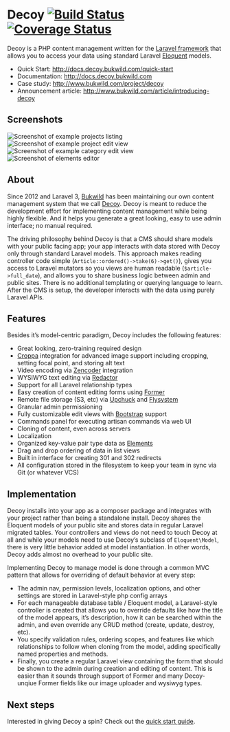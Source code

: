 # Decoy [![Build Status](https://travis-ci.org/BKWLD/decoy.svg?branch=master)](https://travis-ci.org/BKWLD/decoy) [![Coverage Status](https://coveralls.io/repos/github/BKWLD/decoy/badge.svg?branch=master)](https://coveralls.io/github/BKWLD/decoy?branch=master)

Decoy is a PHP content management written for the [Laravel framework](https://laravel.com) that allows you to access your data using standard Laravel [Eloquent](https://laravel.com/docs/eloquent) models.

- Quick Start: http://docs.decoy.bukwild.com/quick-start
- Documentation: http://docs.decoy.bukwild.com
- Case study: http://www.bukwild.com/project/decoy
- Announcement article: http://www.bukwild.com/article/introducing-decoy


## Screenshots

![Screenshot of example projects listing](http://docs.decoy.bukwild.com/assets/img/readme/projects.jpg)
![Screenshot of example project edit view](http://docs.decoy.bukwild.com/assets/img/readme/project.jpg)
![Screenshot of example category edit view](http://docs.decoy.bukwild.com/assets/img/readme/category.jpg)
![Screenshot of elements editor](http://docs.decoy.bukwild.com/assets/img/readme/elements.jpg)


## About

Since 2012 and Laravel 3, [Bukwild](http://www.bukwild.com) has been maintaining our own content management system that we call [Decoy](http://www.bukwild.com/project/decoy). Decoy is meant to reduce the development effort for implementing content management while being highly flexible.  And it helps you generate a great looking, easy to use admin interface; no manual required.

The driving philosophy behind Decoy is that a CMS should share models with your public facing app; your app interacts with data stored with Decoy only through standard Laravel models.  This approach makes reading controller code simple (`Article::ordered()->take(6)->get()`), gives you access to Laravel mutators so you views are human readable (`$article->full_date`), and allows you to share business logic between admin and public sites.  There is no additional templating or querying language to learn.  After the CMS is setup, the developer interacts with the data using purely Laravel APIs.


## Features

Besides it’s model-centric paradigm, Decoy includes the following features:

- Great looking, zero-training required design
- [Croppa](https://github.com/BKWLD/croppa) integration for advanced image support including cropping, setting focal point, and storing alt text
- Video encoding via [Zencoder](https://zencoder.com/) integration
- WYSIWYG text editing via [Redactor](https://imperavi.com/redactor/)
- Support for all Laravel relationship types
- Easy creation of content editing forms using [Former](http://formers.github.io/former/)
- Remote file storage (S3, etc) via [Upchuck](https://github.com/BKWLD/upchuck) and [Flysystem](http://flysystem.thephpleague.com/)
- Granular admin permissioning
- Fully customizable edit views with [Bootstrap](http://getbootstrap.com/) support
- Commands panel for executing artisan commands via web UI
- Cloning of content, even across servers
- Localization
- Organized key-value pair type data as [Elements](http://docs.decoy.bukwild.com/elements)
- Drag and drop ordering of data in list views
- Built in interface for creating 301 and 302 redirects
- All configuration stored in the filesystem to keep your team in sync via Git (or whatever VCS)


## Implementation

Decoy installs into your app as a composer package and integrates with your project rather than being a standalone install.  Decoy shares the Eloquent models of your public site and stores data in regular Laravel migrated tables.  Your controllers and views do not need to touch Decoy at all and while your models need to use Decoy’s subclass of `Eloquent\Model`, there is very little behavior added at model instantiation.  In other words, Decoy adds almost no overhead to your public site.

Implementing Decoy to manage model is done through a common MVC pattern that allows for overriding of default behavior at every step:

- The admin nav, permission levels, localization options, and other settings are stored in Laravel-style php config arrays
- For each manageable database table / Eloquent model, a Laravel-style controller is created that allows you to override defaults like how the title of the model appears, it’s description, how it can be searched within the admin, and even override any CRUD method (create, update, destroy, etc).
- You specify validation rules, ordering scopes, and features like which relationships to follow when cloning from the model, adding specifically named properties and methods.
- Finally, you create a regular Laravel view containing the form that should be shown to the admin during creation and editing of content.  This is easier than it sounds through support of Former and many Decoy-unqiue Former fields like our image uploader and wysiwyg types.


## Next steps

Interested in giving Decoy a spin?  Check out the [quick start guide](http://docs.decoy.bukwild.com/quick-start).
